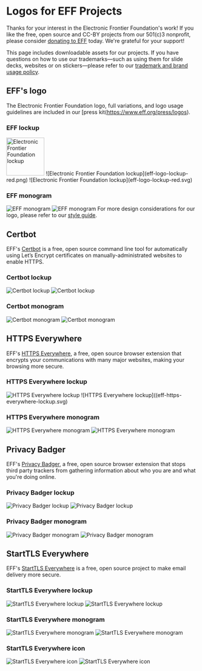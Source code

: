 # Logos for EFF Projects
Thanks for your interest in the Electronic Frontier Foundation's work! If you like the free, open source and CC-BY projects from our 501(c)3 nonprofit, please consider [donating to EFF](https://supporters.eff.org/donate) today. We're grateful for your support!

This page includes downloadable assets for our projects. If you have questions on how to use our trademarks—such as using them for slide decks, websites or on stickers—please refer to our [trademark and brand usage policy](https://www.eff.org/pages/trademark-and-brand-usage-policy).

## EFF's logo
The Electronic Frontier Foundation logo, full variations, and logo usage guidelines are included in our [press kit(https://www.eff.org/press/logos).

### EFF lockup
<img src="eff-logo-lockup-red.png" alt="Electronic Frontier Foundation lockup" width="100"/>
![Electronic Frontier Foundation lockup](eff-logo-lockup-red.png)
![Electronic Frontier Foundation lockup](eff-logo-lockup-red.svg)

### EFF monogram
![EFF monogram](eff-logo-monogram-red.png)
![EFF monogram](eff-logo-monogram-red.svg)
For more design considerations for our logo, please refer to our [style guide](/styeguide).

## Certbot
EFF's [Certbot](certbot.eff.org) is a free, open source command line tool for automatically using Let’s Encrypt certificates on manually-administrated websites to enable HTTPS.

### Certbot lockup
![Certbot lockup](eff-certbot-lockup/.png)
![Certbot lockup](eff-certbot-lockup/.svg)

### Certbot monogram
![Certbot monogram](eff-certbot-monogram.png)
![Certbot monogram](eff-certbot-monogram.svg)

## HTTPS Everywhere
EFF's [HTTPS Everywhere](eff.org/https-everywhere), a free, open source browser extension that encrypts your communications with many major websites, making your browsing more secure.

### HTTPS Everywhere lockup
![HTTPS Everywhere lockup](eff-https-everywhere-lockup.png)
![HTTPS Everywhere lockup]((eff-https-everywhere-lockup.svg)

### HTTPS Everywhere monogram
![HTTPS Everywhere monogram](eff-httpseverywhere-monogram.png)
![HTTPS Everywhere monogram](eff-httpseverywhere-monogram.svg)

## Privacy Badger
EFF's [Privacy Badger](eff.org/privacybadger), a free, open source browser extension that stops third party trackers from gathering information about who you are and what you're doing online.

### Privacy Badger lockup
![Privacy Badger lockup](eff-privacybadger-lockup.png)
![Privacy Badger lockup](eff-privacybadger-lockup.svg)

### Privacy Badger monogram
![Privacy Badger monogram](eff-privacybadger-monogram.png)
![Privacy Badger monogram](eff-privacybadger-monogram.png)

## StartTLS Everywhere
EFF's [StartTLS Everywhere](starttls-everywhere.org) is a free, open source project to make email delivery more secure.

### StartTLS Everywhere lockup
![StartTLS Everywhere lockup](eff-starttlseverywhere-lockup.png)
![StartTLS Everywhere lockup](eff-starttlseverywhere-lockup.svg)

### StartTLS Everywhere monogram
![StartTLS Everywhere monogram](eff-starttlseverywhere-monogram.png)
![StartTLS Everywhere monogram](eff-starttlseverywhere-monogram.svg)

### StartTLS Everywhere icon
![StartTLS Everywhere icon](eff-starttlseverywhere-icon.png)
![StartTLS Everywhere icon](eff-starttlseverywhere-icon.svg)
